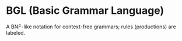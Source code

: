 # BGL (Basic Grammar Language)
A BNF-like notation for context-free grammars; rules (productions) are labeled.